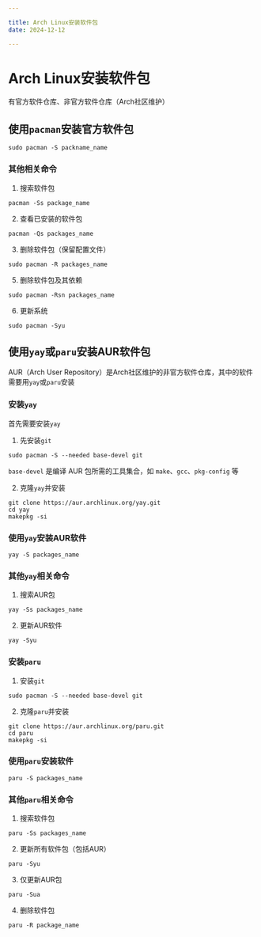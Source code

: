 ```yaml
---

title: Arch Linux安装软件包
date: 2024-12-12

---
```


# Arch Linux安装软件包

有官方软件仓库、非官方软件仓库（Arch社区维护）
## 使用`pacman`安装官方软件包

`sudo pacman -S packname_name`
### 其他相关命令

1. 搜索软件包

`pacman -Ss package_name`

2. 查看已安装的软件包

`pacman -Qs packages_name`

3. 删除软件包（保留配置文件）

`sudo pacman -R packages_name`

5. 删除软件包及其依赖

`sudo pacman -Rsn packages_name`

6. 更新系统

`sudo pacman -Syu`
##  使用`yay`或`paru`安装AUR软件包

AUR（Arch User Repository）是Arch社区维护的非官方软件仓库，其中的软件需要用`yay`或`paru`安装
### 安装`yay`

首先需要安装`yay`
1. 先安装`git`

`sudo pacman -S --needed base-devel git`

`base-devel` 是编译 AUR 包所需的工具集合，如 `make`、`gcc`、`pkg-config` 等

2. 克隆`yay`并安装

```
git clone https://aur.archlinux.org/yay.git
cd yay
makepkg -si
```

###  使用`yay`安装AUR软件

`yay -S packages_name`
### 其他`yay`相关命令

1. 搜索AUR包

`yay -Ss packages_name`

2. 更新AUR软件

`yay -Syu`

### 安装`paru`

1. 安装`git`

`sudo pacman -S --needed base-devel git`

2. 克隆`paru`并安装

```
git clone https://aur.archlinux.org/paru.git
cd paru
makepkg -si
  ```

### 使用`paru`安装软件

`paru -S packages_name`
###  其他`paru`相关命令

1. 搜索软件包

`paru -Ss packages_name`

2. 更新所有软件包（包括AUR）

`paru -Syu`

3. 仅更新AUR包

`paru -Sua`

4.  删除软件包

`paru -R package_name`
